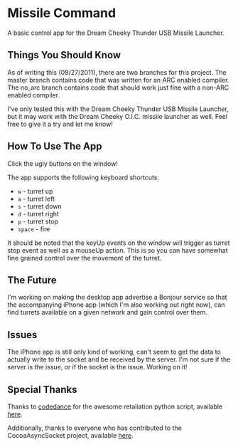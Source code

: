 Missile Command
================

A basic control app for the Dream Cheeky Thunder USB Missile Launcher.

Things You Should Know
----------------------

 As of writing this (09/27/2011), there are two branches for this project. The master branch contains code that was written for an ARC enabled compiler. The no_arc branch contains code that should work just fine with a non-ARC enabled compiler.

 I've only tested this with the Dream Cheeky Thunder USB Missile Launcher, but it may work with the Dream Cheeky O.I.C. missile launcher as well. Feel free to give it a try and let me know!

How To Use The App
------------------
 Click the ugly buttons on the window! 
 
 The app supports the following keyboard shortcuts:

 * `w` - turret up
 * `a` - turret left
 * `s` - turret down
 * `d` - turret right
 * `p` - turret stop
 * `space` - fire

It should be noted that the keyUp events on the window will trigger as turret stop event as well as a mouseUp action. This is so you can have somewhat fine grained control over the movement of the turret.

The Future
----------

 I'm working on making the desktop app advertise a Bonjour service so that the accompanying iPhone app (which I'm also working out right now), can find turrets available on a given network and gain control over them. 

Issues
-------

 The iPhone app is still only kind of working, can't seem to get the data to actually write to the socket and be received by the server. I'm not sure if the server is the issue, or if the socket is the issue. Working on it!

Special Thanks
---------------

 Thanks to [codedance]("https://github.com/codedance") for the awesome retaliation python script, available [here]("https://github.com/codedance/Retaliation").
 
 Additionally, thanks to everyone who has contributed to the CocoaAsyncSocket project, available [here]("http://code.google.com/p/cocoaasyncsocket/").
